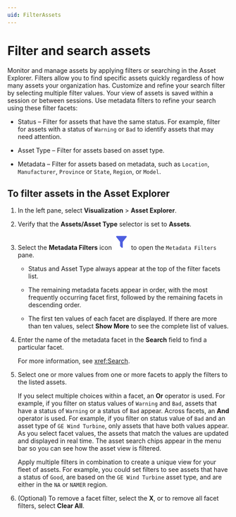 ```yaml
---
uid: FilterAssets
---
```


# Filter and search assets

Monitor and manage assets by applying filters or searching in the Asset Explorer. Filters allow you to find specific assets quickly regardless of how many assets your organization has. Customize and refine your search filter by selecting multiple filter values. Your view of assets is saved within a session or between sessions. Use metadata filters to refine your search using these filter facets:

- Status &ndash; Filter for assets that have the same status. For example, filter for assets with a status of `Warning` or `Bad` to identify assets that may need attention.

- Asset Type &ndash; Filter for assets based on asset type.

- Metadata &ndash; Filter for assets based on metadata, such as `Location`, `Manufacturer`, `Province` or `State`, `Region`, or `Model`.

## To filter assets in the Asset Explorer

1. In the left pane, select **Visualization** > **Asset Explorer**.

1. Verify that the **Assets/Asset Type** selector is set to **Assets**.

1. Select the **Metadata Filters** icon ![Filter icon](../_icons/branded/filter.svg) to open the `Metadata Filters` pane.

   - Status and Asset Type always appear at the top of the filter facets list.

   - The remaining metadata facets appear in order, with the most frequently occurring facet first, followed by the remaining facets in descending order.

   - The first ten values of each facet are displayed. If there are more than ten values, select **Show More** to see the complete list of values.

1. Enter the name of the metadata facet in the **Search** field to find a particular facet.

   For more information, see <xref:Search>.

1. Select one or more values from one or more facets to apply the filters to the listed assets.

   If you select multiple choices within a facet, an **Or** operator is used. For example, if you filter on status values of `Warning` and `Bad`, assets that have a status of `Warning` or a status of `Bad` appear. Across facets, an **And** operator is used. For example, if you filter on status value of `Bad` and an asset type of `GE Wind Turbine`, only assets that have both values appear. As you select facet values, the assets that match the values are updated and displayed in real time. The asset search chips appear in the menu bar so you can see how the asset view is filtered.

   Apply multiple filters in combination to create a unique view for your fleet of assets. For example, you could set filters to see assets that have a status of `Good`, are based on the `GE Wind Turbine` asset type, and are either in the `NA` or `NAMER` region.

1. (Optional) To remove a facet filter, select the **X**, or to remove all facet filters, select **Clear All**.
